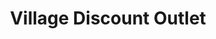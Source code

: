 ---
title: "Village Discount Outlet"
url: /cuyahoga-falls/village-discount-outlet/
shop: Einkaufszentrum
---